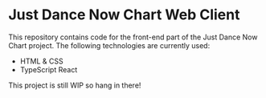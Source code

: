 # Just Dance Now Chart Web Client
This repository contains code for the front-end part of the Just Dance Now Chart project.
The following technologies are currently used:
* HTML & CSS
* TypeScript React

This project is still WIP so hang in there!
